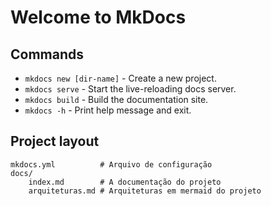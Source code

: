 # Welcome to MkDocs

## Commands

* `mkdocs new [dir-name]` - Create a new project.
* `mkdocs serve` - Start the live-reloading docs server.
* `mkdocs build` - Build the documentation site.
* `mkdocs -h` - Print help message and exit.

## Project layout

    mkdocs.yml          # Arquivo de configuração
    docs/
        index.md        # A documentação do projeto
        arquiteturas.md # Arquiteturas em mermaid do projeto

